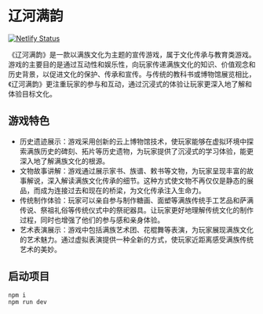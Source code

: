 # 辽河满韵

[![Netlify Status](https://api.netlify.com/api/v1/badges/9e095801-3d39-4d02-af5f-a722134a769f/deploy-status)](https://app.netlify.com/sites/riverechoes/deploys)

《辽河满韵》是一款以满族文化为主题的宣传游戏，属于文化传承与教育类游戏。游戏的主要目的是通过互动性和娱乐性，向玩家传递满族文化的知识、价值观念和历史背景，以促进文化的保护、传承和宣传。与传统的教科书或博物馆展览相比，《辽河满韵》更注重玩家的参与和互动，通过沉浸式的体验让玩家更深入地了解和体验目标文化。

## 游戏特色

- 历史遗迹展示：游戏采用创新的云上博物馆技术，使玩家能够在虚拟环境中探索满族历史的碑刻、拓片等历史遗物，为玩家提供了沉浸式的学习体验，能更深入地了解满族文化的根源。
- 文物故事讲解：游戏通过展示家书、族谱、敕书等文物，为玩家呈现丰富的故事解说，深入解读满族文化传承的细节。这种方式使文物不再仅仅是静态的展品，而成为连接过去和现在的桥梁，为文化传承注入生命力。
- 传统制作体验：玩家可以亲自参与制作糖画、面塑等满族传统手工艺品和萨满传说、祭祖礼俗等传统仪式中的祭祀器具。让玩家更好地理解传统文化的制作过程，同时也增强了他们的参与感和亲身体验。
- 艺术表演展示：游戏中包括满族艺术团、花棍舞等表演，为玩家展现满族文化的艺术魅力。通过虚拟表演提供一种全新的方式，使玩家近距离感受满族传统艺术的美妙。

## 启动项目

```bash
npm i
npm run dev
```
